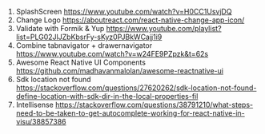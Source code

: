 1. SplashScreen
   https://www.youtube.com/watch?v=H0CC1UsvjDQ
2. Change Logo
   https://aboutreact.com/react-native-change-app-icon/
3. Validate with Formik & Yup
   https://www.youtube.com/playlist?list=PLG02JlJZbKbsrFy-sKyz0PJBkWCajj1i9
4. Combine tabnavigator + drawernavigator
   https://www.youtube.com/watch?v=w24FE9PZpzk&t=62s
5. Awesome React Native UI Components
   https://github.com/madhavanmalolan/awesome-reactnative-ui
6. Sdk location not found
   https://stackoverflow.com/questions/27620262/sdk-location-not-found-define-location-with-sdk-dir-in-the-local-properties-fil
7. Intellisense
   https://stackoverflow.com/questions/38791210/what-steps-need-to-be-taken-to-get-autocomplete-working-for-react-native-in-visu/38857386
